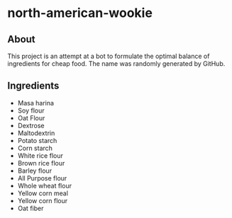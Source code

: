 # north-american-wookie

## About
This project is an attempt at a bot to formulate the optimal balance of
ingredients for cheap food. The name was randomly generated by GitHub.

## Ingredients
* Masa harina
* Soy flour
* Oat Flour
* Dextrose
* Maltodextrin
* Potato starch
* Corn starch
* White rice flour
* Brown rice flour
* Barley flour
* All Purpose flour
* Whole wheat flour
* Yellow corn meal
* Yellow corn flour
* Oat fiber
